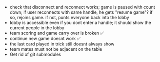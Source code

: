 - check that disconnect and reconnect works; game is paused with count down; if user reconnects with same handle, he gets "resume game"? if so, rejoins game. if not, punts everyone back into the lobby
- lobby is accessible even if you dont enter a handle; it should show the current people in the lobby
- team scoring and game carry over is broken ✅
- continue new game doesnt work ✅ 
- the last card played in trick still doesnt always show
- team mates must not be adjacent on the table
- Get rid of git submodules